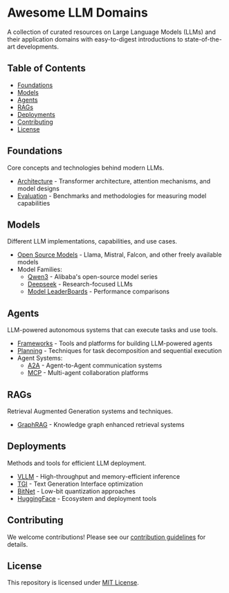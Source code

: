 # Awesome LLM Domains

A collection of curated resources on Large Language Models (LLMs) and their application domains with easy-to-digest introductions to state-of-the-art developments.

## Table of Contents

- [Foundations](#foundations)
- [Models](#models)
- [Agents](#agents)
- [RAGs](#rags)
- [Deployments](#deployments)
- [Contributing](#contributing)
- [License](#license)

## Foundations

Core concepts and technologies behind modern LLMs.

- [Architecture](Foundations/Architecture.md) - Transformer architecture, attention mechanisms, and model designs
- [Evaluation](Foundations/Evaluation.md) - Benchmarks and methodologies for measuring model capabilities

## Models

Different LLM implementations, capabilities, and use cases.

- [Open Source Models](Models/Open_Source_Models.md) - Llama, Mistral, Falcon, and other freely available models
- Model Families:
  - [Qwen3](Models/Qwen3) - Alibaba's open-source model series
  - [Deepseek](Models/Deepseek) - Research-focused LLMs
  - [Model LeaderBoards](Models/Model%20LeaderBoards) - Performance comparisons

## Agents

LLM-powered autonomous systems that can execute tasks and use tools.

- [Frameworks](Agents/Frameworks.md) - Tools and platforms for building LLM-powered agents
- [Planning](Agents/Planning.md) - Techniques for task decomposition and sequential execution
- Agent Systems:
  - [A2A](Agents/A2A) - Agent-to-Agent communication systems
  - [MCP](Agents/MCP) - Multi-agent collaboration platforms

## RAGs

Retrieval Augmented Generation systems and techniques.

- [GraphRAG](RAGs/GraphRAG) - Knowledge graph enhanced retrieval systems

## Deployments

Methods and tools for efficient LLM deployment.

- [VLLM](Deployments/VLLM) - High-throughput and memory-efficient inference
- [TGI](Deployments/TGI) - Text Generation Interface optimization
- [BitNet](Deployments/BitNet) - Low-bit quantization approaches
- [HuggingFace](Deployments/HuggingFace) - Ecosystem and deployment tools

## Contributing

We welcome contributions! Please see our [contribution guidelines](CONTRIBUTING.md) for details.

## License

This repository is licensed under [MIT License](LICENSE).
